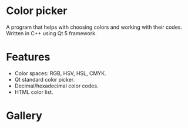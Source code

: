 # Color picker
A program that helps with choosing colors and working with their codes.
Written in C++ using Qt 5 framework.

# Features
- Color spaces: RGB, HSV, HSL, CMYK.
- Qt standard color picker.
- Decimal/hexadecimal color codes.
- HTML color list.

# Gallery